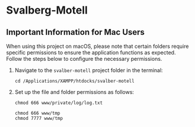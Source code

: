 # Svalberg-Motell

## Important Information for Mac Users

When using this project on macOS, please note that certain folders require specific permissions to ensure the application functions as expected. Follow the steps below to configure the necessary permissions.

1. Navigate to the `svalber-motell` project folder in the terminal:
   ```
   cd /Applications/XAMPP/htdocks/svalber-motell
   ```

2. Set up the file and folder permissions as follows:
   ```
   chmod 666 www/private/log/log.txt
   ```

   ```
   chmod 666 www/tmp
   chmod 7777 www/tmp
   ```

   



